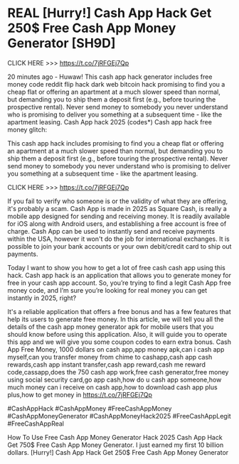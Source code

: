 # REAL [Hurry!] Cash App Hack Get 250$ Free Cash App Money Generator [SH9D]

CLICK HERE >>> https://t.co/7jRFGEj7Qp

20 minutes ago - Huwaw! This cash app hack generator includes free money code reddit flip hack dark web bitcoin hack promising to find you a cheap flat or offering an apartment at a much slower speed than normal, but demanding you to ship them a deposit first (e.g., before touring the prospective rental). Never send money to somebody you never understand who is promising to deliver you something at a subsequent time - like the apartment leasing. Cash App hack 2025 (codes*) Cash app hack free money glitch:

This cash app hack includes promising to find you a cheap flat or offering an apartment at a much slower speed than normal, but demanding you to ship them a deposit first (e.g., before touring the prospective rental). Never send money to somebody you never understand who is promising to deliver you something at a subsequent time - like the apartment leasing.

CLICK HERE >>> https://t.co/7jRFGEj7Qp

If you fail to verify who someone is or the validity of what they are offering, it's probably a scam. Cash App is made in 2025 as Square Cash, is really a mobile app designed for sending and receiving money. It is readily available for iOS along with Android users, and establishing a free account is free of charge. Cash App can be used to instantly send and receive payments within the USA, however it won't do the job for international exchanges. It is possible to join your bank accounts or your own debit/credit card to ship out payments.

Today I want to show you how to get a lot of free cash cash app using this hack. Cash app hack is an application that allows you to generate money for free in your cash app account. So, you’re trying to find a legit Cash App free money code, and I’m sure you’re looking for real money you can get instantly in 2025, right?

It's a reliable application that offers a free bonus and has a few features that help its users to generate free money. In this article, we will tell you all the details of the cash app money generator apk for mobile users that you should know before using this application. Also, it will guide you to operate this app and we will give you some coupon codes to earn extra bonus. Cash App Free Money, 1000 dollars on cash app,app money apk,can i cash app myself,can you transfer money from chime to cashapp,cash app cash rewards,cash app instant transfer,cash app reward,cash me reward code,cassapp,does the 750 cash app work,free cash generator,free money using social security card,go app cash,how do u cash app someone,how much money can i receive on cash app,how to download cash app plus plus,how to get money in https://t.co/7jRFGEj7Qp

#CashAppHack #CashAppMoney #FreeCashAppMoney #CashAppMoneyGenerator #CashAppMoneyHack2025 #FreeCashAppLegit #FreeCashAppReal

How To Use Free Cash App Money Generator Hack 2025 Cash App Hack Get 750$ Free Cash App Money Generator. I just earned my first 10 billion dollars. [Hurry!] Cash App Hack Get 250$ Free Cash App Money Generator
